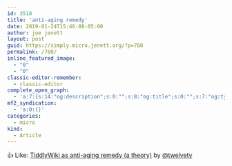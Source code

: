 ```yaml
---
id: 3518
title: 'anti-aging remedy'
date: 2019-01-24T15:46:08-05:00
author: joe jenett
layout: post
guid: https://simply.micro.jenett.org/?p=760
permalink: /760/
inline_featured_image:
  - "0"
  - "0"
classic-editor-remember:
  - classic-editor
complete_open_graph:
  - 'a:7:{s:14:"og:description";s:0:"";s:8:"og:title";s:0:"";s:7:"og:type";s:0:"";s:12:"twitter:card";s:7:"summary";s:15:"twitter:creator";s:0:"";s:19:"twitter:description";s:0:"";s:8:"og:image";s:0:"";}'
mf2_syndication:
  - 'a:0:{}'
categories:
  - micro
kind:
  - Article
---
```

👍 Like: [TiddlyWiki as anti-aging remedy (a theory)](http://twelvety.micro.blog/2019/01/24/tiddlywiki-as-antiaging.html "TiddlyWiki as anti-aging remedy (a theory)") by [@twelvety](https://micro.blog/twelvety)